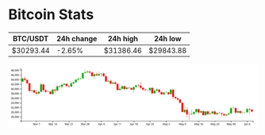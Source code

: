 # Bitcoin Stats

BTC/USDT|24h change|24h high|24h low|
|---|---|---|---|
|$30293.44|-2.65%|$31386.46|$29843.88|

<img src="./chart.svg">
